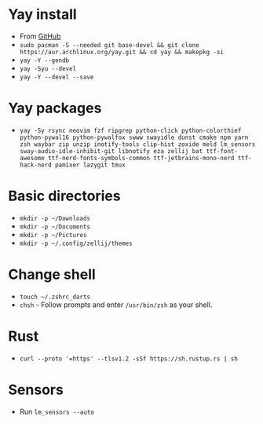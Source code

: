 # Yay install
* From [GitHub](https://github.com/Jguer/yay)
* `sudo pacman -S --needed git base-devel && git clone https://aur.archlinux.org/yay.git && cd yay && makepkg -si`
* `yay -Y --gendb`
* `yay -Syu --devel`
* `yay -Y --devel --save`

# Yay packages
* `yay -Sy rsync neovim fzf ripgrep python-click python-colorthief python-pywal16 python-pywalfox swww swayidle dunst cmake npm yarn zsh waybar zip unzip inotify-tools clip-hist zoxide meld lm_sensors sway-audio-idle-inhibit-git libnotify eza zellij bat ttf-font-awesome ttf-nerd-fonts-symbols-common ttf-jetbrains-mono-nerd ttf-hack-nerd pamixer lazygit tmux`

# Basic directories
* `mkdir -p ~/Downloads`
* `mkdir -p ~/Documents`
* `mkdir -p ~/Pictures`
* `mkdir -p ~/.config/zellij/themes`

# Change shell
* `touch ~/.zshrc_darts`
* `chsh` - Follow prompts and enter `/usr/bin/zsh` as your shell.

# Rust
* `curl --proto '=https' --tlsv1.2 -sSf https://sh.rustup.rs | sh`

# Sensors
* Run `lm_sensors --auto`
